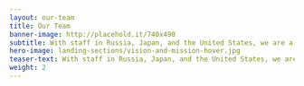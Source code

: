 ```yaml
---
layout: our-team 
title: Our Team
banner-image: http://placehold.it/740x490
subtitle: With staff in Russia, Japan, and the United States, we are a team of fishery experts with substantial fishing industry, management, conservation, and business expertise.
hero-image: landing-sections/vision-and-mission-hover.jpg
teaser-text: With staff in Russia, Japan, and the United States, we are a team of fishery experts with substantial fishing industry, management, conservation, and business expertise.
weight: 2
---
```

